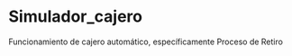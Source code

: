 Simulador_cajero
================

Funcionamiento de cajero automático, específicamente Proceso de Retiro